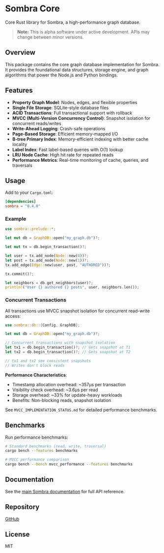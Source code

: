 # Sombra Core

Core Rust library for Sombra, a high-performance graph database.

> **Note:** This is alpha software under active development. APIs may change between minor versions.

## Overview

This package contains the core graph database implementation for Sombra. It provides the foundational data structures, storage engine, and graph algorithms that power the Node.js and Python bindings.

## Features

- **Property Graph Model**: Nodes, edges, and flexible properties
- **Single File Storage**: SQLite-style database files
- **ACID Transactions**: Full transactional support with rollback
- **MVCC (Multi-Version Concurrency Control)**: Snapshot isolation for concurrent reads/writes
- **Write-Ahead Logging**: Crash-safe operations
- **Page-Based Storage**: Efficient memory-mapped I/O
- **B-tree Primary Index**: Memory-efficient indexing with better cache locality
- **Label Index**: Fast label-based queries with O(1) lookup
- **LRU Node Cache**: High hit rate for repeated reads
- **Performance Metrics**: Real-time monitoring of cache, queries, and traversals

## Usage

Add to your `Cargo.toml`:

```toml
[dependencies]
sombra = "0.4.0"
```

### Example

```rust
use sombra::prelude::*;

let mut db = GraphDB::open("my_graph.db")?;

let mut tx = db.begin_transaction()?;

let user = tx.add_node(Node::new(0))?;
let post = tx.add_node(Node::new(1))?;
tx.add_edge(Edge::new(user, post, "AUTHORED"))?;

tx.commit()?;

let neighbors = db.get_neighbors(user)?;
println!("User {} authored {} posts", user, neighbors.len());
```

### Concurrent Transactions

All transactions use MVCC snapshot isolation for concurrent read-write access:

```rust
use sombra::db::{Config, GraphDB};

let mut db = GraphDB::open("my_graph.db")?;

// Concurrent transactions with snapshot isolation
let tx1 = db.begin_transaction()?; // Gets snapshot at T1
let tx2 = db.begin_transaction()?; // Gets snapshot at T2

// tx1 and tx2 see consistent snapshots
// Writes don't block reads
```

**Performance Characteristics**:
- Timestamp allocation overhead: ~357μs per transaction
- Visibility check overhead: ~3.6μs per read
- Storage overhead: ~33% for update-heavy workloads
- Benefits: Non-blocking reads, snapshot isolation

See `MVCC_IMPLEMENTATION_STATUS.md` for detailed performance benchmarks.

## Benchmarks

Run performance benchmarks:

```bash
# Standard benchmarks (read, write, traversal)
cargo bench --features benchmarks

# MVCC performance comparison
cargo bench --bench mvcc_performance --features benchmarks
```

## Documentation

See the [main Sombra documentation](https://docs.rs/sombra) for full API reference.

## Repository

[GitHub](https://github.com/maskdotdev/sombra)

## License

MIT
